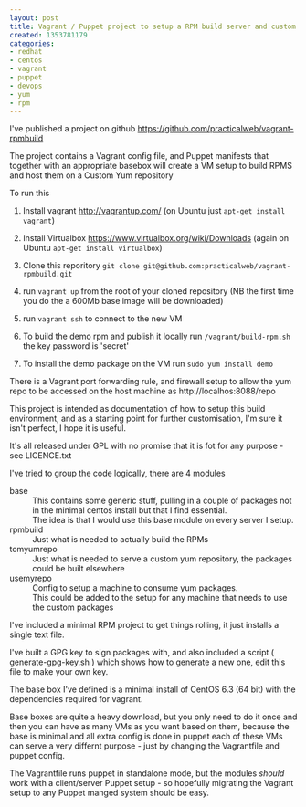 ```yaml
---
layout: post
title: Vagrant / Puppet project to setup a RPM build server and custom yum repository
created: 1353781179
categories:
- redhat
- centos
- vagrant
- puppet
- devops
- yum
- rpm
---
```

<p>I've published a project on github <a href="https://github.com/practicalweb/vagrant-rpmbuild">https://github.com/practicalweb/vagrant-rpmbuild</a></p>



<p>The project contains a Vagrant config file, and Puppet manifests that together with an appropriate basebox will create a VM setup to build RPMS and host them on a Custom Yum repository</p>

<p>To run this</p>

<ol>
<li><p>Install vagrant <a href="http://vagrantup.com/">http://vagrantup.com/</a> (on Ubuntu just <code>apt-get install vagrant</code>)</p></li>
<li><p>Install Virtualbox <a href="https://www.virtualbox.org/wiki/Downloads">https://www.virtualbox.org/wiki/Downloads</a> (again on Ubuntu <code>apt-get install virtualbox</code>)</p></li>
<li><p>Clone this reporitory <code>git clone git@github.com:practicalweb/vagrant-rpmbuild.git</code></p></li>
<li><p>run <code>vagrant up</code> from the root of your cloned repository (NB the first time you do the a 600Mb base image will be downloaded)</p></li>
<li><p>run <code>vagrant ssh</code> to connect to the new VM  </p></li>
<li><p>To build the demo rpm and publish it locally run <code>/vagrant/build-rpm.sh</code> the key password is 'secret'</p></li>
<li><p>To install the demo package on the VM run <code>sudo yum install demo</code></p></li>
</ol><p>There is a Vagrant port forwarding rule, and firewall setup to allow the yum repo to be accessed on the host machine as http://localhos:8088/repo</p>

<p>This project is intended as documentation of how to setup this build environment, and as a starting point for further customisation, I'm sure it isn't perfect, I hope it is useful.</p>

<p>It's all released under GPL with no promise that it is fot for any purpose - see LICENCE.txt </p>

<p>I've tried to group the code logically, there are 4 modules</p>

<dl>
<dt>base</dt>
    <dd>This contains some generic stuff, pulling in a couple of packages not in the minimal centos install but that I find essential.</dd><dd>
    </dd><dd>The idea is that I would use this base module on every server I setup.</dd>

  

<dt>rpmbuild</dt>
    <dd>Just what is needed to actually build the RPMs</dd><dd>
  
  </dd>

<dt>tomyumrepo</dt>
     <dd>Just what is needed to serve a custom yum repository, the packages could be built elsewhere</dd>
  <dt>usemyrepo</dt>
     <dd>Config to setup a machine to consume yum packages.</dd>
     <dd>This could be added to the setup for any machine that needs to use the custom packages</dd>
</dl><p>I've included a minimal RPM project to get things rolling, it just installs a single text file.</p>

<p>I've built a GPG key to sign packages with, and also included a script ( generate-gpg-key.sh ) which shows how to generate a new one, edit this file to make your own key.</p>

<p>The base box I've defined is a minimal install of CentOS 6.3 (64 bit) with the dependencies required for vagrant.</p>

<p>Base boxes are quite a heavy download, but you only need to do it once and then you can have as many VMs as you want based on them, because the base is minimal and all extra config is done in puppet each of these VMs can serve a very differnt purpose - just by changing the Vagrantfile and puppet config.</p>

<p>The Vagrantfile runs puppet in standalone mode, but the modules <em>should</em> work with a client/server Puppet setup - so hopefully migrating the Vagrant setup to any Puppet manged system should be easy.</p>

